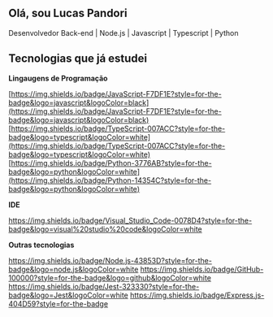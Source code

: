 ## Olá, sou Lucas Pandori
Desenvolvedor Back-end | Node.js | Javascript | Typescript | Python

## Tecnologias que já estudei

**Lingaugens de Programação**

[https://img.shields.io/badge/JavaScript-F7DF1E?style=for-the-badge&logo=javascript&logoColor=black](https://img.shields.io/badge/JavaScript-F7DF1E?style=for-the-badge&logo=javascript&logoColor=black) [https://img.shields.io/badge/TypeScript-007ACC?style=for-the-badge&logo=typescript&logoColor=white](https://img.shields.io/badge/TypeScript-007ACC?style=for-the-badge&logo=typescript&logoColor=white) [https://img.shields.io/badge/Python-3776AB?style=for-the-badge&logo=python&logoColor=white](https://img.shields.io/badge/Python-14354C?style=for-the-badge&logo=python&logoColor=white)

**IDE**

https://img.shields.io/badge/Visual_Studio_Code-0078D4?style=for-the-badge&logo=visual%20studio%20code&logoColor=white

**Outras tecnologias**

https://img.shields.io/badge/Node.js-43853D?style=for-the-badge&logo=node.js&logoColor=white https://img.shields.io/badge/GitHub-100000?style=for-the-badge&logo=github&logoColor=white https://img.shields.io/badge/Jest-323330?style=for-the-badge&logo=Jest&logoColor=white https://img.shields.io/badge/Express.js-404D59?style=for-the-badge
